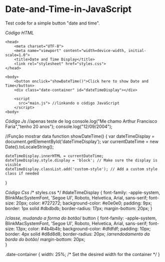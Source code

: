 # Date-and-Time-in-JavaScript
Test code for a simple button "date and time". 

*Código HTML*
<html>

    <head>
        <meta charset="UTF-8">
        <meta name="viewport" content="width=device-width, initial-scale=1.0">
        <title>Date and Time Display</title>
        <link rel="stylesheet" href="styles.css">
    </head>

    <body>
        <button onclick="showDateTime()">Click here to show Date and Time</button>
        <div class="date-container" id="dateTimeDisplay"></div>

        <script
          src="main.js"> //linkando o código JavaScript 
        </script>
    <body>
</html>


*Código Js*
//apenas teste de log
console.log("Me chamo Arthur Francisco Faria","tenho 20 anos"); 
console.log("12/09/2004");

//Função mostrar data
function showDateTime() {
    var dateTimeDisplay = document.getElementById('dateTimeDisplay');
    var currentDateTime = new Date().toLocaleString();

    dateTimeDisplay.innerHTML = currentDateTime;
    dateTimeDisplay.style.display = 'block'; // Make sure the display is visible
    dateTimeDisplay.classList.add('custom-style'); // Add a custom style class if needed
}


*Código Css*
/* styles.css */
#dateTimeDisplay {
    font-family: -apple-system, BlinkMacSystemFont, 'Segoe UI', Roboto, Helvetica, Arial, sans-serif;
    font-size: 20px;
    color: #727272;
    background-color: #e0e0e0;
    padding: 9px;
    border: 1px solid #dbdbdb;
    border-radius: 17px;
    margin-bottom: 20px;
}

/*classe, mudando a forma do botão*/
button {
    font-family: -apple-system, BlinkMacSystemFont, 'Segoe UI', Roboto, Helvetica, Arial, sans-serif;
    font-size: 13px;
    color: #4b4b4b;
    background-color: #dfdfdf;
    padding: 10px;
    border: 4px solid #d8d8d8;
    border-radius: 20px; /*arrendodamento da borda do botão*/
    margin-bottom: 20px;    
}

.date-container {
    width: 25%; /* Set the desired width for the container */
}



